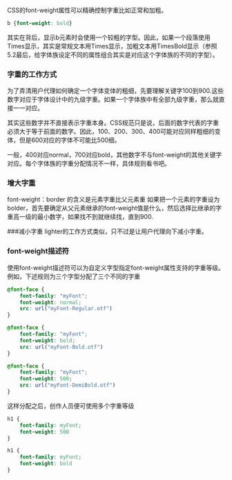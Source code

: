 CSS的font-weight属性可以精确控制字重比如正常和加粗。
```CSS
b {font-weight: bold}
```
其实在背后，显示b元素时会使用一个较粗的字型。因此，如果一个段落使用Times显示，其实是常规文本用Times显示，加粗文本用TimesBold显示（参照5.2最后，给字体族设定不同的属性组合其实是对应这个字体族的不同的字型）。

### 字重的工作方式
为了弄清用户代理如何确定一个字体变体的粗细，先要理解关键字100到900.这些数字对应于字体设计中的九级字重。如果一个字体族中有全部九级字重，那么就直接一一对应。

其实这些数字并不直接表示字重本身。CSS规范只是说，后面的数字代表的字重必须大于等于前面的数字。因此，100、200、300、400可能对应同样粗细的变体，但是600对应的字体不可能比500细。

一般，400对应normal，700对应bold，其他数字不与font-weight的其他关键字对应。每个字体族的字重分配情况不一样，具体规则看书吧。


### 增大字重
font-weight：border 的含义是元素字重比父元素重
如果把一个元素的字重设为bolder，首先要确定从父元素继承的font-weight值是什么，然后选择比继承的字重高一级的最小数字，如果找不到就继续找，直到900.

###减小字重
lighter的工作方式类似，只不过是让用户代理向下减小字重。

### font-weight描述符
使用font-weight描述符可以为自定义字型指定font-weight属性支持的字重等级。
例如，下述规则为三个字型分配了三个不同的字重
```CSS
@font-face {
    font-family: "myFont";
    font-weight: normal;
    src: url("myFont-Regular.otf")
}

@font-face {
    font-family: "myFont";
    font-weight: bold;
    src: url("myFont-Bold.otf")
}

@font-face {
    font-family: "myFont";
    font-weight: 500;
    src: url("myFont-DemiBold.otf")
}
```

这样分配之后，创作人员便可使用多个字重等级
```CSS
h1 {
    font-family: myFont;
    font-weight: 500
}

h1 {
    font-family: myFont;
    font-weight: bold
}
```